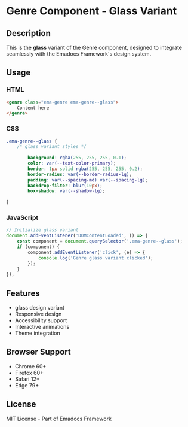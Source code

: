 # Genre Component - Glass Variant

## Description
This is the **glass** variant of the Genre component, designed to integrate seamlessly with the Emadocs Framework's design system.

## Usage

### HTML
```html
<genre class="ema-genre ema-genre--glass">
    Content here
</genre>
```

### CSS
```css
.ema-genre--glass {
    /* glass variant styles */
    
        background: rgba(255, 255, 255, 0.1);
        color: var(--text-color-primary);
        border: 1px solid rgba(255, 255, 255, 0.2);
        border-radius: var(--border-radius-lg);
        padding: var(--spacing-md) var(--spacing-lg);
        backdrop-filter: blur(10px);
        box-shadow: var(--shadow-lg);
    
}
```

### JavaScript
```javascript
// Initialize glass variant
document.addEventListener('DOMContentLoaded', () => {
    const component = document.querySelector('.ema-genre--glass');
    if (component) {
        component.addEventListener('click', (e) => {
            console.log('Genre glass variant clicked');
        });
    }
});
```

## Features
- glass design variant
- Responsive design
- Accessibility support
- Interactive animations
- Theme integration

## Browser Support
- Chrome 60+
- Firefox 60+
- Safari 12+
- Edge 79+

## License
MIT License - Part of Emadocs Framework
